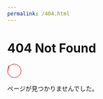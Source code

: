 ```yaml
---
permalink: /404.html
---
```

<!DOCTYPE html>
<html>
  <head>
    <meta charset='utf-8'>
    <title>404 Not Found</title>
  </head>
  <body>
    <h1>404 Not Found</h1>
    <p style='
      color: red;
      border: 1.5px solid red;
      border-radius: 100%;
      height: 30px;
      width: 30px
      '>!</p>
    <p>ページが見つかりませんでした。</p>
  </body>
</html>
